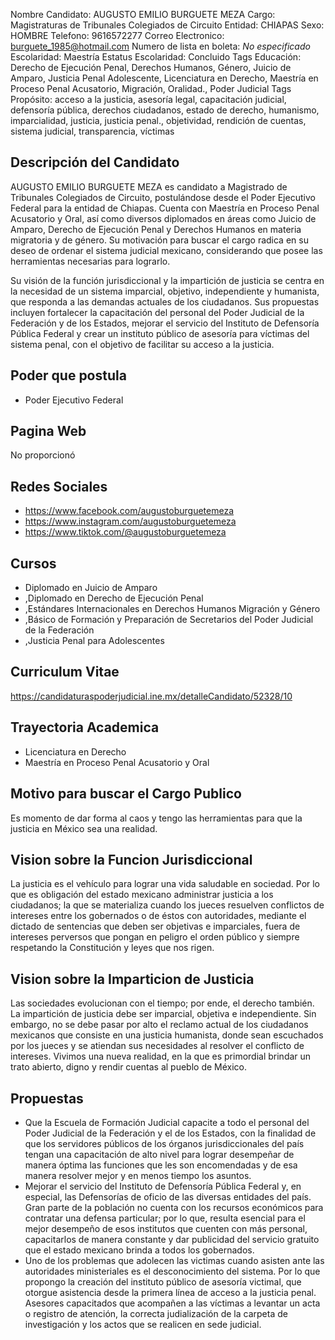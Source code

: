 Nombre Candidato: AUGUSTO EMILIO BURGUETE MEZA
Cargo: Magistraturas de Tribunales Colegiados de Circuito
Entidad: CHIAPAS
Sexo: HOMBRE
Telefono: 9616572277
Correo Electronico: burguete_1985@hotmail.com
Numero de lista en boleta: *No especificado*
Escolaridad: Maestría
Estatus Escolaridad: Concluido
Tags Educación: Derecho de Ejecución Penal, Derechos Humanos, Género, Juicio de Amparo, Justicia Penal Adolescente, Licenciatura en Derecho, Maestría en Proceso Penal Acusatorio, Migración, Oralidad., Poder Judicial
Tags Propósito: acceso a la justicia, asesoría legal, capacitación judicial, defensoría pública, derechos ciudadanos, estado de derecho, humanismo, imparcialidad, justicia, justicia penal., objetividad, rendición de cuentas, sistema judicial, transparencia, víctimas


## Descripción del Candidato 

AUGUSTO EMILIO BURGUETE MEZA es candidato a Magistrado de Tribunales Colegiados de Circuito, postulándose desde el Poder Ejecutivo Federal para la entidad de Chiapas. Cuenta con Maestría en Proceso Penal Acusatorio y Oral, así como diversos diplomados en áreas como Juicio de Amparo, Derecho de Ejecución Penal y Derechos Humanos en materia migratoria y de género. Su motivación para buscar el cargo radica en su deseo de ordenar el sistema judicial mexicano, considerando que posee las herramientas necesarias para lograrlo.

Su visión de la función jurisdiccional y la impartición de justicia se centra en la necesidad de un sistema imparcial, objetivo, independiente y humanista, que responda a las demandas actuales de los ciudadanos. Sus propuestas incluyen fortalecer la capacitación del personal del Poder Judicial de la Federación y de los Estados, mejorar el servicio del Instituto de Defensoría Pública Federal y crear un instituto público de asesoría para víctimas del sistema penal, con el objetivo de facilitar su acceso a la justicia.


## Poder que postula

- Poder Ejecutivo Federal


## Pagina Web

No proporcionó


## Redes Sociales

- https://www.facebook.com/augustoburguetemeza
- https://www.instagram.com/augustoburguetemeza
- https://www.tiktok.com/@augustoburguetemeza


## Cursos

- Diplomado en Juicio de Amparo
- ,Diplomado en Derecho de Ejecución Penal
- ,Estándares Internacionales en Derechos Humanos Migración y Género
- ,Básico de Formación y Preparación de Secretarios del Poder Judicial de la Federación
- ,Justicia Penal para Adolescentes


## Curriculum Vitae

https://candidaturaspoderjudicial.ine.mx/detalleCandidato/52328/10


## Trayectoria Academica

- Licenciatura en Derecho
- Maestría en Proceso Penal Acusatorio y Oral


## Motivo para buscar el Cargo Publico

Es momento de dar forma al caos y tengo las herramientas para que la justicia en México sea una realidad.


## Vision sobre la Funcion Jurisdiccional

La justicia es el vehículo para lograr una vida saludable en sociedad. Por lo que es obligación del estado mexicano administrar justicia a los ciudadanos; la que se materializa cuando los jueces resuelven conflictos de intereses entre los gobernados o de éstos con autoridades, mediante el dictado de sentencias que deben ser objetivas e imparciales, fuera de intereses perversos que pongan en peligro el orden público y siempre respetando la Constitución y leyes que nos rigen.


## Vision sobre la Imparticion de Justicia

Las sociedades evolucionan con el tiempo; por ende, el derecho también. La impartición de justicia debe ser imparcial, objetiva e independiente. Sin embargo, no se debe pasar por alto el reclamo actual de los ciudadanos mexicanos que consiste en una justicia humanista, donde sean escuchados por los jueces y se atiendan sus necesidades al resolver el conflicto de intereses. Vivimos una nueva realidad, en la que es primordial brindar un trato abierto, digno y rendir cuentas al pueblo de México.


## Propuestas

- Que la Escuela de Formación Judicial capacite a todo el personal del Poder Judicial de la Federación y el de los Estados, con la finalidad de que los servidores públicos de los órganos jurisdiccionales del país tengan una capacitación de alto nivel para lograr desempeñar de manera óptima las funciones que les son encomendadas y de esa manera resolver mejor y en menos tiempo los asuntos.
- Mejorar el servicio del Instituto de Defensoría Pública Federal y, en especial, las Defensorías de oficio de las diversas entidades del país. Gran parte de la población no cuenta con los recursos económicos para contratar una defensa particular; por lo que, resulta esencial para el mejor desempeño de esos institutos que cuenten con más personal, capacitarlos de manera constante y dar publicidad del servicio gratuito que el estado mexicano brinda a todos los gobernados.
- Uno de los problemas que adolecen las victimas cuando asisten ante las autoridades ministeriales es el desconocimiento del sistema. Por lo que propongo la creación del instituto público de asesoría victimal, que otorgue asistencia desde la primera línea de acceso a la justicia penal. Asesores capacitados que acompañen a las víctimas a levantar un acta o registro de atención, la correcta judialización de la carpeta de investigación y los actos que se realicen en sede judicial.

